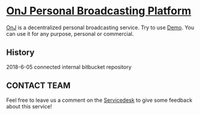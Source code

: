 # [OnJ Personal Broadcasting Platform](https://code.onj.io/)

[OnJ](http://code.onj.io/) is a decentralized personal broadcasting service. Try to use [Demo](https://hamonia.kr/). You can use it for any purpose, personal or commercial.

## History
2018-6-05 connected internal bitbucket repository


## CONTACT TEAM

Feel free to leave us a comment on the [Servicedesk](http://pms.invesume.com:8080/servicedesk/customer/portal/10) to give some feedback about this service!
